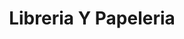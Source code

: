 ---
title: "Libreria Y Papeleria"
url: /ciudad-de-guatemala/libreria-y-papeleria/
shop: material de oficina
---